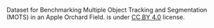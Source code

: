Dataset for Benchmarking Multiple Object Tracking and Segmentation (MOTS) in an Apple Orchard Field. is under [CC BY 4.0](https://creativecommons.org/licenses/by/4.0/legalcode) license.
